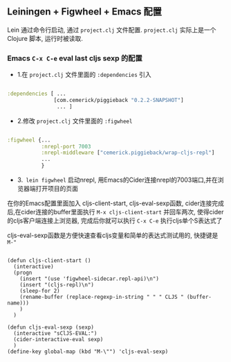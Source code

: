 Leiningen + Figwheel + Emacs 配置
----

Lein 通过命令行启动, 通过 `project.clj` 文件配置.
`project.clj` 实际上是一个 Clojure 脚本, 运行时被读取.

### Emacs `C-x C-e` eval last cljs sexp 的配置

* 1.在 `project.clj` 文件里面的 `:dependencies` 引入

```clojure

:dependencies [ ...
               [com.cemerick/piggieback "0.2.2-SNAPSHOT"]
                ... ]


```


* 2.修改 `project.clj` 文件里面的 `:figwheel`

```clojure

:figwheel {...
           :nrepl-port 7003
           :nrepl-middleware ["cemerick.piggieback/wrap-cljs-repl"]
           ...
           }

```



* 3.` lein figwheel` 启动nrepl, 用Emacs的Cider连接nrepl的7003端口,并在浏览器端打开项目的页面

在你的Emacs配置里面加入 cljs-client-start, cljs-eval-sexp函数, cider连接完成后,在cider连接的buffer里面执行 ` M-x cljs-client-start ` 并回车两次, 使得cider的cljs客户端连接上浏览器, 完成后你就可以执行 ` C-x C-e ` 执行cljs单个S表达式了

cljs-eval-sexp函数是方便快速查看cljs变量和简单的表达式测试用的, 快捷键是 ` M-" `


```elisp

(defun cljs-client-start ()
  (interactive)
  (progn
    (insert "(use 'figwheel-sidecar.repl-api)\n")
    (insert "(cljs-repl)\n")
    (sleep-for 2)
    (rename-buffer (replace-regexp-in-string " " " CLJS " (buffer-name)))
    )
  )

(defun cljs-eval-sexp (sexp)
  (interactive "sClJS-EVAL:")
  (cider-interactive-eval sexp)
  )
(define-key global-map (kbd "M-\"") 'cljs-eval-sexp)

```

